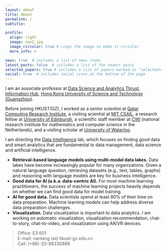 ```yaml
---
layout: about
title: About
permalink: /
subtitle:

profile:
  align: right
  image: nan2.jpg
  image_circular: true # crops the image to make it circular
  more_info: >

news: true  # includes a list of news items
latest_posts: false  # includes a list of the newest posts
selected_papers: true # includes a list of papers marked as "selected={true}"
social: true  # includes social icons at the bottom of the page
---
```


I am an associate professor at <a href="http://dsa.hkust-gz.edu.cn/">Data Science and Analytics Thrust</a>, <a href="https://www.hkust-gz.edu.cn/academics/hubs-and-thrust-areas/information-hub/">Information Hub</a>, <a href="http://hkust-gz.edu.cn/">Hong Kong University of Science and Technology (Guangzhou)</a>. 

Before joining HKUST(GZ), I worked as a senior scientist at <a href="https://www.hbku.edu.qa/en/qcri/about">Qatar Computing Research Institute</a>, a visiting scientist at <a href="https://www.csail.mit.edu/">MIT CSAIL</a>, a research fellow at <a href="https://www.ed.ac.uk/">University of Edinburgh</a>, a scientific staff member at <a href="https://www.cwi.nl/en/">CWI</a> (national research institute for mathematics and computer science in the Netherlands), and a visiting scholar at <a href="https://uwaterloo.ca/">University of Waterloo</a>.


I am directing the <a href=""> Data Intelligence</a> lab, which focuses on finding good data and smart analytics that are fundamental to data management, data science and artificial intelligence. 

<ul>
  <li>
    <b>Retrieval-based language models using multi-modal data lakes.</b> 
    Data lakes have become increasingly popular for many organizations. Given a natural language question, retrieving datasets (e.g., text, tables, graphs) and reasoning with language models are key for business intelligence.
  </li>
  <li>
    <b>Good data for AI (a.k.a. data-centric AI).</b> 
    For most machine learning practitioners, the success of machine learning projects heavily depends on whether we can find good data for model training.
  </li>
  <li>
    <b>AI for good data.</b> 
    Data scientists spend at least 80% of their time on data preparation. Machine learning models can help address diverse data preparation challenges.
  </li>
  <li>
    <b>Visualization.</b> 
    Data visualization is important to data analytics. I am working on automatic visualization, visualization recommendation, chat-to-story, chat-to-video, and visualization using AR/VR devices.
  </li>
</ul>

> Office: E3 601 
> <br>E-mail: nantang (at) hkust-gz.edu.cn
> <br>Call: (+86)-20-88330888